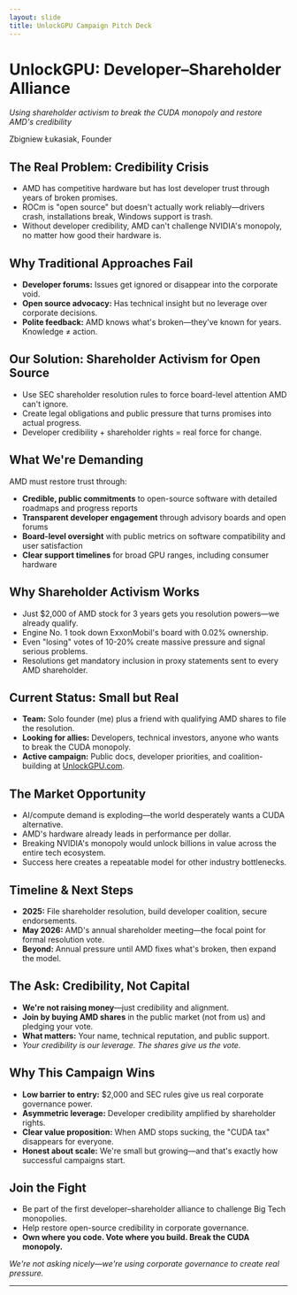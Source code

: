 ```yaml
---
layout: slide
title: UnlockGPU Campaign Pitch Deck
---
```


# UnlockGPU: Developer–Shareholder Alliance
*Using shareholder activism to break the CUDA monopoly and restore AMD's credibility*

Zbigniew Łukasiak, Founder

<!--slide-->

## The Real Problem: Credibility Crisis
- AMD has competitive hardware but has lost developer trust through years of broken promises.
- ROCm is "open source" but doesn't actually work reliably—drivers crash, installations break, Windows support is trash.
- Without developer credibility, AMD can't challenge NVIDIA's monopoly, no matter how good their hardware is.

<!--slide-->

## Why Traditional Approaches Fail
- **Developer forums:** Issues get ignored or disappear into the corporate void.
- **Open source advocacy:** Has technical insight but no leverage over corporate decisions.
- **Polite feedback:** AMD knows what's broken—they've known for years. Knowledge ≠ action.

<!--slide-->

## Our Solution: Shareholder Activism for Open Source
- Use SEC shareholder resolution rules to force board-level attention AMD can't ignore.
- Create legal obligations and public pressure that turns promises into actual progress.
- Developer credibility + shareholder rights = real force for change.

<!--slide-->

## What We're Demanding
AMD must restore trust through:
- **Credible, public commitments** to open-source software with detailed roadmaps and progress reports
- **Transparent developer engagement** through advisory boards and open forums  
- **Board-level oversight** with public metrics on software compatibility and user satisfaction
- **Clear support timelines** for broad GPU ranges, including consumer hardware

<!--slide-->

## Why Shareholder Activism Works
- Just $2,000 of AMD stock for 3 years gets you resolution powers—we already qualify.
- Engine No. 1 took down ExxonMobil's board with 0.02% ownership.
- Even "losing" votes of 10-20% create massive pressure and signal serious problems.
- Resolutions get mandatory inclusion in proxy statements sent to every AMD shareholder.

<!--slide-->

## Current Status: Small but Real
- **Team:** Solo founder (me) plus a friend with qualifying AMD shares to file the resolution.
- **Looking for allies:** Developers, technical investors, anyone who wants to break the CUDA monopoly.
- **Active campaign:** Public docs, developer priorities, and coalition-building at [UnlockGPU.com](https://unlockgpu.com/).

<!--slide-->

## The Market Opportunity
- AI/compute demand is exploding—the world desperately wants a CUDA alternative.
- AMD's hardware already leads in performance per dollar.
- Breaking NVIDIA's monopoly would unlock billions in value across the entire tech ecosystem.
- Success here creates a repeatable model for other industry bottlenecks.

<!--slide-->

## Timeline & Next Steps
- **2025:** File shareholder resolution, build developer coalition, secure endorsements.
- **May 2026:** AMD's annual shareholder meeting—the focal point for formal resolution vote.
- **Beyond:** Annual pressure until AMD fixes what's broken, then expand the model.

<!--slide-->

## The Ask: Credibility, Not Capital
- **We're not raising money**—just credibility and alignment.
- **Join by buying AMD shares** in the public market (not from us) and pledging your vote.
- **What matters:** Your name, technical reputation, and public support.
- *Your credibility is our leverage. The shares give us the vote.*

<!--slide-->

## Why This Campaign Wins
- **Low barrier to entry:** $2,000 and SEC rules give us real corporate governance power.
- **Asymmetric leverage:** Developer credibility amplified by shareholder rights.
- **Clear value proposition:** When AMD stops sucking, the "CUDA tax" disappears for everyone.
- **Honest about scale:** We're small but growing—and that's exactly how successful campaigns start.

<!--slide-->

## Join the Fight
- Be part of the first developer–shareholder alliance to challenge Big Tech monopolies.
- Help restore open-source credibility in corporate governance.
- **Own where you code. Vote where you build. Break the CUDA monopoly.**

*We're not asking nicely—we're using corporate governance to create real pressure.*

---
